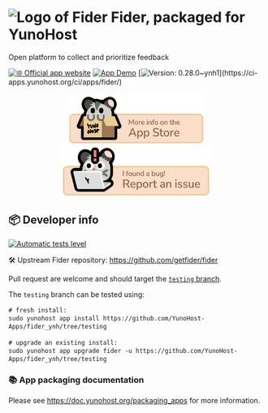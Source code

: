 <!--
N.B.: This README was automatically generated by <https://github.com/YunoHost/apps_tools/blob/main/readme_generator>
It shall NOT be edited by hand.
-->

<h1>
  <img src="https://raw.githubusercontent.com/YunoHost/apps/main/logos/fider.png" width="32px" alt="Logo of Fider">
  Fider, packaged for YunoHost
</h1>

Open platform to collect and prioritize feedback

[![🌐 Official app website](https://img.shields.io/badge/Official_app_website-darkgreen?style=for-the-badge)](https://fider.io)
[![App Demo](https://img.shields.io/badge/App_Demo-blue?style=for-the-badge)](https://feedback.fider.io)
[![Version: 0.28.0~ynh1](https://img.shields.io/badge/Version-0.28.0~ynh1-rgba(0,150,0,1)?style=for-the-badge)](https://ci-apps.yunohost.org/ci/apps/fider/)

<div align="center">
<a href="https://apps.yunohost.org/app/fider"><img height="100px" src="https://github.com/YunoHost/yunohost-artwork/raw/refs/heads/main/badges/neopossum-badges/badge_more_info_on_the_appstore.svg"/></a>
<a href="https://github.com/YunoHost-Apps/fider_ynh/issues"><img height="100px" src="https://github.com/YunoHost/yunohost-artwork/raw/refs/heads/main/badges/neopossum-badges/badge_report_an_issue.svg"/></a>
</div>

## 📦 Developer info

[![Automatic tests level](https://apps.yunohost.org/badge/cilevel/fider)](https://ci-apps.yunohost.org/ci/apps/fider/)

🛠️ Upstream Fider repository: <https://github.com/getfider/fider>

Pull request are welcome and should target the [`testing` branch](https://github.com/YunoHost-Apps/fider_ynh/tree/testing).

The `testing` branch can be tested using:
```
# fresh install:
sudo yunohost app install https://github.com/YunoHost-Apps/fider_ynh/tree/testing

# upgrade an existing install:
sudo yunohost app upgrade fider -u https://github.com/YunoHost-Apps/fider_ynh/tree/testing
```

### 📚 App packaging documentation

Please see <https://doc.yunohost.org/packaging_apps> for more information.